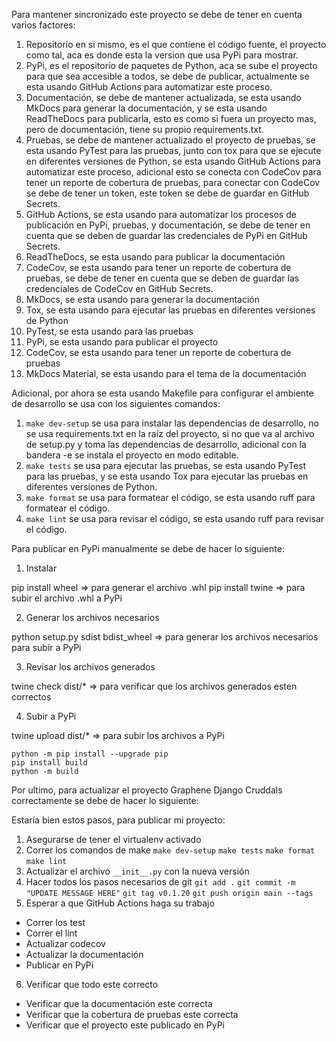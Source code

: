 Para mantener sincronizado este proyecto se debe de tener en cuenta varios factores:

1. Repositorio en si mismo, es el que contiene el código fuente, el proyecto como tal, aca es donde esta la version que usa PyPi para mostrar.
2. PyPi, es el repositorio de paquetes de Python, aca se sube el proyecto para que sea accesible a todos, se debe de publicar, actualmente se esta usando GitHub Actions para automatizar este proceso.
3. Documentación, se debe de mantener actualizada, se esta usando MkDocs para generar la documentación, y se esta usando ReadTheDocs para publicarla, esto es como si fuera un proyecto mas, pero de documentación, tiene su propio requirements.txt.
4. Pruebas, se debe de mantener actualizado el proyecto de pruebas, se esta usando PyTest para las pruebas, junto con tox para que se ejecute en diferentes versiones de Python, se esta usando GitHub Actions para automatizar este proceso, adicional esto se conecta con CodeCov para tener un reporte de cobertura de pruebas, para conectar con CodeCov se debe de tener un token, este token se debe de guardar en GitHub Secrets.
5. GitHub Actions, se esta usando para automatizar los procesos de publicación en PyPi, pruebas, y documentación, se debe de tener en cuenta que se deben de guardar las credenciales de PyPi en GitHub Secrets.
6. ReadTheDocs, se esta usando para publicar la documentación
7. CodeCov, se esta usando para tener un reporte de cobertura de pruebas, se debe de tener en cuenta que se deben de guardar las credenciales de CodeCov en GitHub Secrets.
8. MkDocs, se esta usando para generar la documentación
9. Tox, se esta usando para ejecutar las pruebas en diferentes versiones de Python
10. PyTest, se esta usando para las pruebas
11. PyPi, se esta usando para publicar el proyecto
12. CodeCov, se esta usando para tener un reporte de cobertura de pruebas
13. MkDocs Material, se esta usando para el tema de la documentación


Adicional, por ahora se esta usando Makefile para configurar el ambiente de desarrollo se usa con los siguientes comandos:

1. `make dev-setup` se usa para instalar las dependencias de desarrollo, no se usa requirements.txt en la raíz del proyecto, si no que va al archivo de setup.py y toma las dependencias de desarrollo, adicional con la bandera -e se instala el proyecto en modo editable.
2. `make tests` se usa para ejecutar las pruebas, se esta usando PyTest para las pruebas, y se esta usando Tox para ejecutar las pruebas en diferentes versiones de Python.
3. `make format` se usa para formatear el código, se esta usando ruff para formatear el código.
4. `make lint` se usa para revisar el código, se esta usando ruff para revisar el código.



Para publicar en PyPi manualmente se debe de hacer lo siguiente:

1. Instalar

pip install wheel => para generar el archivo .whl
pip install twine => para subir el archivo .whl a PyPi

2. Generar los archivos necesarios

python setup.py sdist bdist_wheel => para generar los archivos necesarios para subir a PyPi

3. Revisar los archivos generados

twine check dist/* => para verificar que los archivos generados esten correctos

4. Subir a PyPi

twine upload dist/* => para subir los archivos a PyPi


    python -m pip install --upgrade pip
    pip install build
    python -m build



Por ultimo, para actualizar el proyecto Graphene Django Cruddals correctamente se debe de hacer lo siguiente:

Estaría bien estos pasos, para publicar mi proyecto:

1. Asegurarse de tener el virtualenv activado
2. Correr los comandos de make
  `make dev-setup`
  `make tests`
  `make format`
  `make lint`
3. Actualizar el archivo `__init__.py` con la nueva versión
4. Hacer todos los pasos necesarios de git
  `git add .`
  `git commit -m "UPDATE MESSAGE HERE"`
  `git tag v0.1.20`
  `git push origin main --tags`
5. Esperar a que GitHub Actions haga su trabajo
  - Correr los test
  - Correr el lint
  - Actualizar codecov
  - Actualizar la documentación
  - Publicar en PyPi
6. Verificar que todo este correcto
  - Verificar que la documentación este correcta
  - Verificar que la cobertura de pruebas este correcta
  - Verificar que el proyecto este publicado en PyPi


